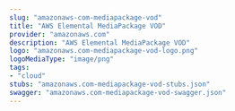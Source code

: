 ```yaml
---
slug: "amazonaws-com-mediapackage-vod"
title: "AWS Elemental MediaPackage VOD"
provider: "amazonaws.com"
description: "AWS Elemental MediaPackage VOD"
logo: "amazonaws.com-mediapackage-vod-logo.png"
logoMediaType: "image/png"
tags:
- "cloud"
stubs: "amazonaws.com-mediapackage-vod-stubs.json"
swagger: "amazonaws.com-mediapackage-vod-swagger.json"
---
```

